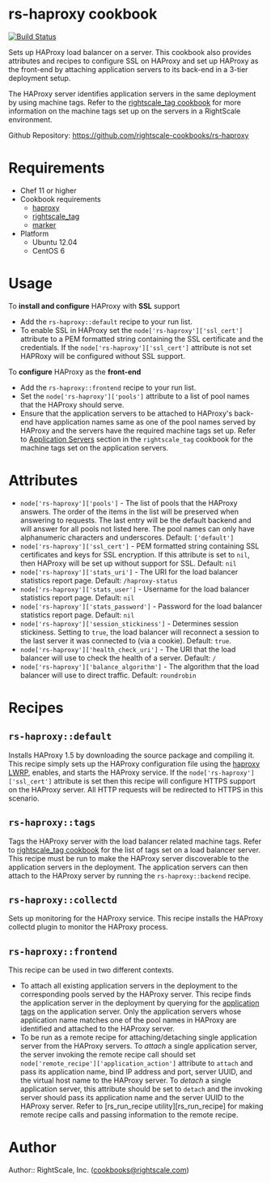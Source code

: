 # rs-haproxy cookbook

[![Build Status](https://travis-ci.org/rightscale-cookbooks/rs-haproxy.png?branch=master)](https://travis-ci.org/rightscale-cookbooks/rs-haproxy)

Sets up HAProxy load balancer on a server. This cookbook also provides attributes and recipes to
configure SSL on HAProxy and set up HAProxy as the front-end by attaching application servers to its
back-end in a 3-tier deployment setup.

The HAProxy server identifies application servers in the same deployment by using machine tags.
Refer to the [rightscale_tag cookbook][RightScale Tag] for more information on the machine tags
set up on the servers in a RightScale environment.

Github Repository: https://github.com/rightscale-cookbooks/rs-haproxy

[RightScale Tag]: https://github.com/rightscale-cookbooks/rightscale_tag

# Requirements

* Chef 11 or higher
* Cookbook requirements
  * [haproxy](http://community.opscode.com/cookbooks/haproxy)
  * [rightscale_tag](http://community.opscode.com/cookbooks/rightscale_tag)
  * [marker](http://community.opscode.com/cookbooks/marker)
* Platform
  * Ubuntu 12.04
  * CentOS 6

# Usage

To **install and configure** HAProxy with **SSL** support

* Add the `rs-haproxy::default` recipe to your run list.
* To enable SSL in HAProxy set the `node['rs-haproxy']['ssl_cert']` attribute to a PEM formatted
string containing the SSL certificate and the credentials. If the `node['rs-haproxy']['ssl_cert']`
attribute is not set HAPRoxy will be configured without SSL support.

To **configure** HAProxy as the **front-end**

* Add the `rs-haproxy::frontend` recipe to your run list.
* Set the `node['rs-haproxy']['pools']` attribute to a list of pool names that the HAProxy should
serve.
* Ensure that the application servers to be attached to HAProxy's back-end have application names
same as one of the pool names served by HAProxy and the servers have the required machine tags
set up. Refer to [Application Servers][Application Servers] section in the `rightscale_tag` cookbook
for the machine tags set on the application servers.

[Application Servers]: https://github.com/rightscale-cookbooks/rightscale_tag#application-servers

# Attributes

* `node['rs-haproxy']['pools']` - The list of pools that the HAProxy answers. The order
of the items in the list will be preserved when answering to requests. The last entry will
be the default backend and will answer for all pools not listed here. The pool names can only
have alphanumeric characters and underscores. Default: `['default']`
* `node['rs-haproxy']['ssl_cert']` - PEM formatted string containing SSL certificates and keys for SSL
encryption. If this attribute is set to `nil`, then HAProxy will be set up without support for
SSL. Default: `nil`
* `node['rs-haproxy']['stats_uri']` - The URI for the load balancer statistics report 
page. Default: `/haproxy-status`
* `node['rs-haproxy']['stats_user']` - Username for the load balancer statistics report 
page. Default: `nil`
* `node['rs-haproxy']['stats_password']` - Password for the load balancer statistics
report page. Default: `nil`
* `node['rs-haproxy']['session_stickiness']` - Determines session stickiness. Setting to
`true`, the load balancer will reconnect a session to the last server it was connected
to (via a cookie). Default: `true`.
* `node['rs-haproxy']['health_check_uri']` - The URI that the load balancer will use to
check the health of a server. Default: `/`
* `node['rs-haproxy']['balance_algorithm']` - The algorithm that the load balancer will use to
direct traffic. Default: `roundrobin`

# Recipes

## `rs-haproxy::default`

Installs HAProxy 1.5 by downloading the source package and compiling it. This recipe simply sets up
the HAProxy configuration file using the [haproxy LWRP](https://github.com/hw-cookbooks/haproxy#haproxy),
enables, and starts the HAProxy service. If the `node['rs-haproxy']['ssl_cert']` attribute is set
then this recipe will configure HTTPS support on the HAProxy server. All HTTP requests will be
redirected to HTTPS in this scenario.

## `rs-haproxy::tags`

Tags the HAProxy server with the load balancer related machine tags. Refer to [rightscale_tag cookbook][Load Balancer Tags]
for the list of tags set on a load balancer server. This recipe must be run to make the HAProxy server
discoverable to the application servers in the deployment. The application servers can then attach to
the HAProxy server by running the `rs-haproxy::backend` recipe.

## `rs-haproxy::collectd`

Sets up monitoring for the HAProxy service. This recipe installs the HAProxy collectd plugin to monitor
the HAProxy process.

## `rs-haproxy::frontend`

This recipe can be used in two different contexts.

* To attach all existing application servers in the deployment to the corresponding pools served by
the HAProxy server. This recipe finds the application server in the deployment by querying for the
[application tags][Application Server Tags] on the application server. Only the application servers
whose application name matches one of the pool names in HAProxy are identified and attached to the
HAProxy server.
* To be run as a remote recipe for attaching/detaching single application server from the HAProxy
servers. To *attach* a single application server, the server invoking the remote recipe call should
set `node['remote_recipe']['application_action']` attribute to `attach` and pass its application
name, bind IP address and port, server UUID, and the virtual host name to the HAProxy server.
To *detach* a single application server, this attribute should be set to `detach` and the invoking
server should pass its application name and the server UUID to the HAProxy server. Refer to
[rs_run_recipe utility][rs_run_recipe] for making remote recipe calls and passing information to the
remote recipe.

[rs_run_recipe utility]: http://support.rightscale.com/12-Guides/RightLink/02-RightLink_5.9/Using_RightLink/Command_Line_Utilities#rs_run_recipe
[Load Balancer Tags]: https://github.com/rightscale-cookbooks/rightscale_tag#load-balancer-servers
[Application Server Tags]: https://github.com/rightscale-cookbooks/rightscale_tag#application-servers

# Author

Author:: RightScale, Inc. (<cookbooks@rightscale.com>)
